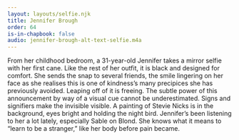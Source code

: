 ```yaml
---
layout: layouts/selfie.njk
title: Jennifer Brough
order: 64
is-in-chapbook: false
audio: jennifer-brough-alt-text-selfie.m4a
---
```

From her childhood bedroom, a 31-year-old Jennifer takes a mirror selfie with her first cane. Like the rest of her outfit, it is black and designed for comfort. She sends the snap to several friends, the smile lingering on her face as she realises this is one of kindness’s many precipices she has previously avoided. Leaping off of it is freeing. The subtle power of this announcement by way of a visual cue cannot be underestimated. Signs and signifiers make the invisible visible. A painting of Stevie Nicks is in the background, eyes bright and holding the night bird. Jennifer’s been listening to her a lot lately, especially Sable on Blond. She knows what it means to “learn to be a stranger,” like her body before pain became.
